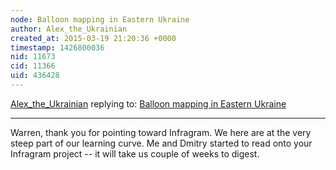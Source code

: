 ```yaml
---
node: Balloon mapping in Eastern Ukraine
author: Alex_the_Ukrainian
created_at: 2015-03-19 21:20:36 +0000
timestamp: 1426800036
nid: 11673
cid: 11366
uid: 436428
---
```




[Alex_the_Ukrainian](../profile/Alex_the_Ukrainian) replying to: [Balloon mapping in Eastern Ukraine](../notes/Alex_the_Ukrainian/03-12-2015/balloon-mapping-in-eastern-ukraine)

----
Warren, thank you for pointing toward Infragram. We here are at the very steep part of our learning curve. Me and Dmitry started to read onto your Infragram project -- it will take us couple of weeks to digest.